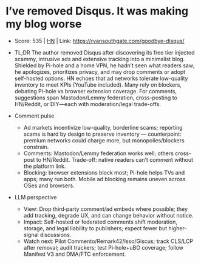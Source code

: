 # I’ve removed Disqus. It was making my blog worse

- Score: 535 | [HN](https://news.ycombinator.com/item?id=45423268) | Link: https://ryansouthgate.com/goodbye-disqus/

- TL;DR
  The author removed Disqus after discovering its free tier injected scammy, intrusive ads and extensive tracking into a minimalist blog. Shielded by Pi-hole and a home VPN, he hadn’t seen what readers saw; he apologizes, prioritizes privacy, and may drop comments or adopt self-hosted options. HN echoes that ad networks tolerate low-quality inventory to meet KPIs (YouTube included). Many rely on blockers, debating Pi-hole vs browser extension coverage. For comments, suggestions span Mastodon/Lemmy federation, cross-posting to HN/Reddit, or DIY—each with moderation/legal trade-offs.

- Comment pulse
  - Ad markets incentivize low-quality, borderline scams; reporting scams is hard by design to preserve inventory — counterpoint: premium networks could charge more, but monopolies/blockers constrain.
  - Comments: Mastodon/Lemmy federation works well; others cross-post to HN/Reddit. Trade-off: native readers can’t comment without the platform link.
  - Blocking: browser extensions block most; Pi-hole helps TVs and apps; many run both. Mobile ad blocking remains uneven across OSes and browsers.

- LLM perspective
  - View: Drop third‑party comment/ad embeds where possible; they add tracking, degrade UX, and can change behavior without notice.
  - Impact: Self-hosted or federated comments shift moderation, storage, and legal liability to publishers; expect fewer but higher-signal discussions.
  - Watch next: Pilot Commento/Remark42/Isso/Giscus; track CLS/LCP after removal; audit trackers; test Pi-hole+uBO coverage; follow Manifest V3 and DMA/FTC enforcement.
